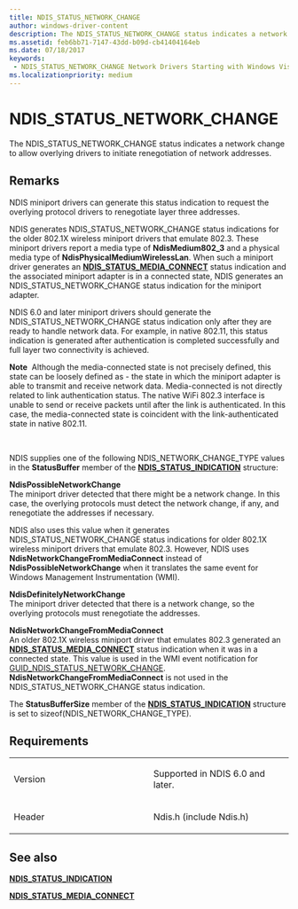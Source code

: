 ```yaml
---
title: NDIS_STATUS_NETWORK_CHANGE
author: windows-driver-content
description: The NDIS_STATUS_NETWORK_CHANGE status indicates a network change to allow overlying drivers to initiate renegotiation of network addresses.
ms.assetid: feb6bb71-7147-43dd-b09d-cb41404164eb
ms.date: 07/18/2017 
keywords:
 - NDIS_STATUS_NETWORK_CHANGE Network Drivers Starting with Windows Vista
ms.localizationpriority: medium
---
```


# NDIS\_STATUS\_NETWORK\_CHANGE


The NDIS\_STATUS\_NETWORK\_CHANGE status indicates a network change to allow overlying drivers to initiate renegotiation of network addresses.

Remarks
-------

NDIS miniport drivers can generate this status indication to request the overlying protocol drivers to renegotiate layer three addresses.

NDIS generates NDIS\_STATUS\_NETWORK\_CHANGE status indications for the older 802.1X wireless miniport drivers that emulate 802.3. These miniport drivers report a media type of **NdisMedium802\_3** and a physical media type of **NdisPhysicalMediumWirelessLan**. When such a miniport driver generates an [**NDIS\_STATUS\_MEDIA\_CONNECT**](ndis-status-media-connect.md) status indication and the associated miniport adapter is in a connected state, NDIS generates an NDIS\_STATUS\_NETWORK\_CHANGE status indication for the miniport adapter.

NDIS 6.0 and later miniport drivers should generate the NDIS\_STATUS\_NETWORK\_CHANGE status indication only after they are ready to handle network data. For example, in native 802.11, this status indication is generated after authentication is completed successfully and full layer two connectivity is achieved.

**Note**  Although the media-connected state is not precisely defined, this state can be loosely defined as - the state in which the miniport adapter is able to transmit and receive network data. Media-connected is not directly related to link authentication status. The native WiFi 802.3 interface is unable to send or receive packets until after the link is authenticated. In this case, the media-connected state is coincident with the link-authenticated state in native 802.11.

 

NDIS supplies one of the following NDIS\_NETWORK\_CHANGE\_TYPE values in the **StatusBuffer** member of the [**NDIS\_STATUS\_INDICATION**](https://msdn.microsoft.com/library/windows/hardware/ff567373) structure:

<a href="" id="ndispossiblenetworkchange"></a>**NdisPossibleNetworkChange**  
The miniport driver detected that there might be a network change. In this case, the overlying protocols must detect the network change, if any, and renegotiate the addresses if necessary.

NDIS also uses this value when it generates NDIS\_STATUS\_NETWORK\_CHANGE status indications for older 802.1X wireless miniport drivers that emulate 802.3. However, NDIS uses **NdisNetworkChangeFromMediaConnect** instead of **NdisPossibleNetworkChange** when it translates the same event for Windows Management Instrumentation (WMI).

<a href="" id="ndisdefinitelynetworkchange"></a>**NdisDefinitelyNetworkChange**  
The miniport driver detected that there is a network change, so the overlying protocols must renegotiate the addresses.

<a href="" id="ndisnetworkchangefrommediaconnect"></a>**NdisNetworkChangeFromMediaConnect**  
An older 802.1X wireless miniport driver that emulates 802.3 generated an [**NDIS\_STATUS\_MEDIA\_CONNECT**](ndis-status-media-connect.md) status indication when it was in a connected state. This value is used in the WMI event notification for [GUID\_NDIS\_STATUS\_NETWORK\_CHANGE](https://msdn.microsoft.com/library/windows/hardware/ff553595). **NdisNetworkChangeFromMediaConnect** is not used in the NDIS\_STATUS\_NETWORK\_CHANGE status indication.

The **StatusBufferSize** member of the [**NDIS\_STATUS\_INDICATION**](https://msdn.microsoft.com/library/windows/hardware/ff567373) structure is set to sizeof(NDIS\_NETWORK\_CHANGE\_TYPE).

Requirements
------------

<table>
<colgroup>
<col width="50%" />
<col width="50%" />
</colgroup>
<tbody>
<tr class="odd">
<td><p>Version</p></td>
<td><p>Supported in NDIS 6.0 and later.</p></td>
</tr>
<tr class="even">
<td><p>Header</p></td>
<td>Ndis.h (include Ndis.h)</td>
</tr>
</tbody>
</table>

## See also


[**NDIS\_STATUS\_INDICATION**](https://msdn.microsoft.com/library/windows/hardware/ff567373)

[**NDIS\_STATUS\_MEDIA\_CONNECT**](ndis-status-media-connect.md)

 

 




